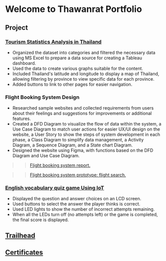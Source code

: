 # Welcome to Thawanrat Portfolio
## Project
### [Tourism Statistics Analysis in Thailand](https://public.tableau.com/views/-Dashboard-Manoi/sheet14?:language=en-US&:sid=&:redirect=auth&:display_count=n&:origin=viz_share_link)
- Organized the dataset into categories and filtered the necessary data using MS Excel to prepare a data source for creating a Tableau dashboard.
- Used the data to create various graphs suitable for the content.
- Included Thailand's latitude and longitude to display a map of Thailand, allowing filtering by province to view specific data for each province.
- Added buttons to link to other pages for easier navigation.

### Flight Booking System Design
- Researched sample websites and collected requirements from users about their feelings and suggestions for improvements or additional features.  
- Created a DFD Diagram to visualize the flow of data within the system, a Use Case Diagram to match user actions for easier UX/UI design on the website, a User Story to show the steps of system development in each phase, a Class Diagram to simplify data management, a Activity Diagram, a Sequence Diagram, and a State chart Diagram.
- Designed the website using Figma, with functions based on the DFD Diagram and Use Case Diagram.

>> [Flight booking system report.](https://drive.google.com/drive/folders/16lDKBbDYKDo9Ge_J-4YdLpgEhp2xanXd?usp=sharing)

>> [Flight booking system prototype: flight search.](https://www.figma.com/proto/dOwmrkwFz79HrR1M7ysgdu/flight-search?node-id=3-41&t=rdLJhUK0wq1uQPEL-1&scaling=min-zoom&content-scaling=fixed&page-id=0%3A1&starting-point-node-id=30%3A96)
    
### [English vocabulary quiz game Using IoT](https://github.com/TongYeh/Project-IoT)
- Displayed the question and answer choices on an LCD screen.  
- Used buttons to select the answer the player thinks is correct.  
- Used LED lights to show the number of incorrect attempts remaining.  
- When all the LEDs turn off (no attempts left) or the game is completed, the final score is displayed.

## [Trailhead](https://www.salesforce.com/trailblazer/j94kq5d1qegoykva6a)

## [Certificates](https://drive.google.com/drive/folders/1_Zwk6zbwzN_W-LNy3Lc2ODJ-r50kcNiv?usp=sharing)
